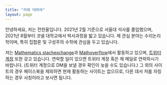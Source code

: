 ```yaml
---
title: "저에 대하여"
layout: page
---
```


안녕하세요, 저는 전한울입니다. 2021년 2월 기준으로 서울대 석사를 졸업했으며, 2021년 8월부터 코넬 대학교에서 박사과정을 밟고 있습니다. 제 관심 분야는 수리논리학이며, 특히 집합론 및 구성주의 수학에 관심을 두고 있습니다.

저는 [Mathematics stachexchange](https://math.stackexchange.com/users/53976)과 [Mathoverflow](https://mathoverflow.net/users/48041)에서 활동하고 있으며, [트위터 계정](https://twitter.com/hanuljeon95) 또한 갖고 있습니다. 연락할 일이 있으면 트위터 계정 혹은 제 메일로 연락하시기 바랍니다. (트위터 계정으로 DM을 보낼 경우 확인이 늦을 수도 있습니다.) 그 외의 사이트의 경우 페이스북을 제외하면 현재 활동하는 사이트는 없으므로, 다른 데서 저를 자칭하는 경우 사칭이라고 보시면 됩니다.